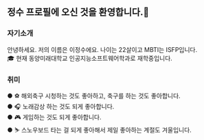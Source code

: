 ### <h2>정수 프로필에 오신 것을 환영합니다.👋</h2>


### 자기소개
안녕하세요. 저의 이름은 이정수에요. 나이는 22살이고 MBTI는 ISFP입니다.<br>
🎓 현재 동양미래대학교 인공지능소프트웨어학과로 재학중입니다.


### 취미
● ⚽ 해외축구 시청하는 것도 좋아하고, 축구를 하는 것도 좋아합니다.<br>
● 🎧 노래감상 하는 것도 되게 좋아합니다.<br>
● 🎮 게임하는 것도 되게 좋아합니다.<br>
● ⛷️ 스노우보드 타는 걸 되게 좋아해서 제일 좋아하는 계절도 겨울입니다.


